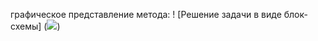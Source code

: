 графическое представление метода:
! [Решение задачи в виде блок-схемы] (![](https://file%2B.vscode-resource.vscode-cdn.net/c%3A/Users/Lenovo/Desktop/finishwork/work.jpg?version%3D1660075297229))